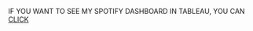IF YOU WANT TO SEE MY SPOTIFY DASHBOARD IN TABLEAU, YOU CAN 
[CLICK](https://public.tableau.com/app/profile/bora.tutumluer/viz/MySpotifyDashboard_16707818008420/MySpotifyDashboard?publish=yes)

